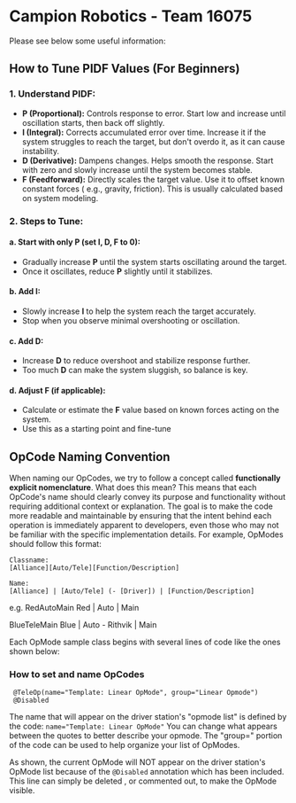 # Campion Robotics - Team 16075

Please see below some useful information:

## How to Tune PIDF Values (For Beginners)

### 1. Understand PIDF:

- **P (Proportional):** Controls response to error. Start low and increase until oscillation starts,
  then back off slightly.
- **I (Integral):** Corrects accumulated error over time. Increase it if the system struggles to
  reach the target, but don't overdo it, as it can cause instability.
- **D (Derivative):** Dampens changes. Helps smooth the response. Start with zero and slowly
  increase until the system becomes stable.
- **F (Feedforward):** Directly scales the target value. Use it to offset known constant forces (
  e.g., gravity, friction). This is usually calculated based on system modeling.

### 2. Steps to Tune:

#### a. Start with only P (set I, D, F to 0):

- Gradually increase **P** until the system starts oscillating around the target.
- Once it oscillates, reduce **P** slightly until it stabilizes.

#### b. Add I:

- Slowly increase **I** to help the system reach the target accurately.
- Stop when you observe minimal overshooting or oscillation.

#### c. Add D:

- Increase **D** to reduce overshoot and stabilize response further.
- Too much **D** can make the system sluggish, so balance is key.

#### d. Adjust F (if applicable):

- Calculate or estimate the **F** value based on known forces acting on the system.
- Use this as a starting point and fine-tune

## OpCode Naming Convention

When naming our OpCodes, we try to follow a concept called **functionally explicit nomenclature**.
What does this mean? This means that each OpCode's name should clearly convey its purpose and
functionality without requiring additional context or explanation. The goal is to make the code more
readable and maintainable by ensuring that the intent behind each operation is immediately apparent
to developers, even those who may not be familiar with the specific implementation details. For example,
OpModes should follow this format:

```
Classname:
[Alliance][Auto/Tele][Function/Description]

Name:
[Alliance] | [Auto/Tele] (- [Driver]) | [Function/Description]
```

e.g. RedAutoMain
Red | Auto | Main

BlueTeleMain
Blue | Auto - Rithvik | Main

Each OpMode sample class begins with several lines of code like the ones shown below:

### How to set and name OpCodes

```
 @TeleOp(name="Template: Linear OpMode", group="Linear Opmode")
 @Disabled
```

The name that will appear on the driver station's "opmode list" is defined by the code:
``name="Template: Linear OpMode"``
You can change what appears between the quotes to better describe your opmode.
The "group=" portion of the code can be used to help organize your list of OpModes.

As shown, the current OpMode will NOT appear on the driver station's OpMode list because of the
``@Disabled`` annotation which has been included.
This line can simply be deleted , or commented out, to make the OpMode visible.